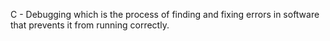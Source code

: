 C - Debugging which is the process of finding and fixing errors in software that prevents it from running correctly. 